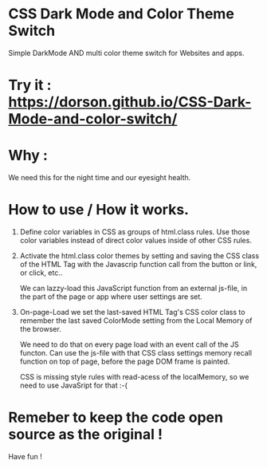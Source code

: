# CSS Dark Mode and Color Theme Switch
Simple DarkMode AND multi color theme switch for Websites and apps.

# Try it : https://dorson.github.io/CSS-Dark-Mode-and-color-switch/


# Why :
 We need this for the night time and our eyesight health.
 
 # How to use  / How it works.
 
 1. Define color variables in CSS as groups of html.class rules.
    Use those color variables instead of direct color values inside of other CSS rules.
    
    
 2. Activate the html.class color themes by setting and saving the
    CSS class of the HTML Tag with the Javascrip function call from
    the button or link, or click, etc..
    
    We can lazzy-load this JavaScript function from an external js-file,
    in the part of the page or app where user settings are set.
 
 
 3. On-page-Load we set the last-saved HTML Tag's CSS color class
    to remember the last saved ColorMode setting from the
    Local Memory of the browser.
 
    We need to do that on every page load with an event call of the JS functon.
    Can use the js-file with that CSS class settings memory recall function on top
    of page, before the page DOM frame is painted.
    
    CSS is missing style rules with read-acess of the localMemory,
    so we need to use JavaSript for that :-(
    

# Remeber to keep the code open source as the original !

 Have fun ! 
